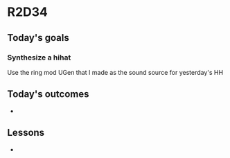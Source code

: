 # R2D34

## Today's goals
### Synthesize a hihat
Use the ring mod UGen that I made as the sound source for yesterday's HH

## Today's outcomes
- 

## Lessons
- 

